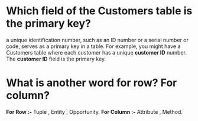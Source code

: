 # Which field of the Customers table is the primary key?

a unique identification number, such as an ID number or a serial number or code, serves as a primary key in a table. For example, you might have a Customers table where each customer has a unique **customer ID** number. The **customer ID** field is the primary key.

# What is another word for row? For column?
**For Row :-** Tuple , Entity , Opportunity.
**For Column :-** Attribute , Method.

